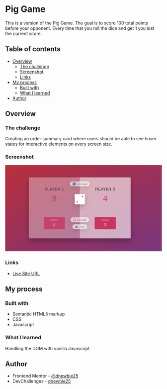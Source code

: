 # Pig Game

This is a version of the Pig Game. The goal is to score 100 total points before your opponent. Every time that you roll the dice and get 1 you lost the current score.

## Table of contents

- [Overview](#overview)
  - [The challenge](#the-challenge)
  - [Screenshot](#screenshot)
  - [Links](#links)
- [My process](#my-process)
  - [Built with](#built-with)
  - [What I learned](#what-i-learned)
- [Author](#author)

## Overview

### The challenge

Creating an order summary card where users should be able to see hover states for interactive elements on every screen size.

### Screenshot

![Project Preview](pig-game-preview.PNG)

### Links

- [Live Site URL](https://piggame-with-js.netlify.app)

## My process

### Built with

- Semantic HTML5 markup
- CSS
- Javascript

### What I learned

Handling the DOM with vanilla Javascript.

## Author

- Frontend Mentor - [@dnewbie25](https://www.frontendmentor.io/profile/dnewbie25)
- DevChallenges - [dnewbie25](https://devchallenges.io/portfolio/dnewbie25)
